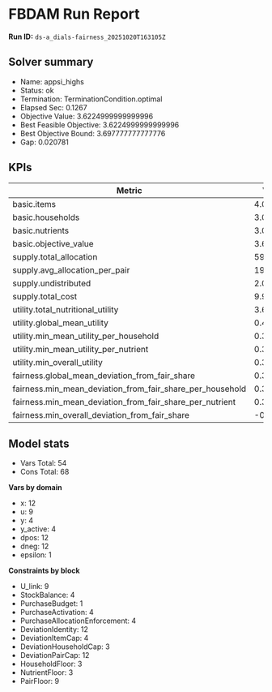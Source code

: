 # FBDAM Run Report

**Run ID:** `ds-a_dials-fairness_20251020T163105Z`

## Solver summary
- Name: appsi_highs
- Status: ok
- Termination: TerminationCondition.optimal
- Elapsed Sec: 0.1267
- Objective Value: 3.6224999999999996
- Best Feasible Objective: 3.6224999999999996
- Best Objective Bound: 3.697777777777776
- Gap: 0.020781

## KPIs
| Metric | Value |
|---|---|
| basic.items | 4.0 |
| basic.households | 3.0 |
| basic.nutrients | 3.0 |
| basic.objective_value | 3.6225 |
| supply.total_allocation | 59.0 |
| supply.avg_allocation_per_pair | 19.66667 |
| supply.undistributed | 2.0 |
| supply.total_cost | 9.9 |
| utility.total_nutritional_utility | 3.6225 |
| utility.global_mean_utility | 0.4025 |
| utility.min_mean_utility_per_household | 0.36225 |
| utility.min_mean_utility_per_nutrient | 0.36225 |
| utility.min_overall_utility | 0.36225 |
| fairness.global_mean_deviation_from_fair_share | 0.38889 |
| fairness.min_mean_deviation_from_fair_share_per_household | 0.33333 |
| fairness.min_mean_deviation_from_fair_share_per_nutrient | 0.33333 |
| fairness.min_overall_deviation_from_fair_share | -0.0 |

## Model stats
- Vars Total: 54
- Cons Total: 68

**Vars by domain**
- x: 12
- u: 9
- y: 4
- y_active: 4
- dpos: 12
- dneg: 12
- epsilon: 1

**Constraints by block**
- U_link: 9
- StockBalance: 4
- PurchaseBudget: 1
- PurchaseActivation: 4
- PurchaseAllocationEnforcement: 4
- DeviationIdentity: 12
- DeviationItemCap: 4
- DeviationHouseholdCap: 3
- DeviationPairCap: 12
- HouseholdFloor: 3
- NutrientFloor: 3
- PairFloor: 9
